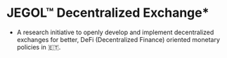 # JEGOL™ Decentralized Exchange*
* A research initiative to openly develop and implement decentralized exchanges for better, DeFi (Decentralized Finance) oriented monetary policies in 🇪🇹.
